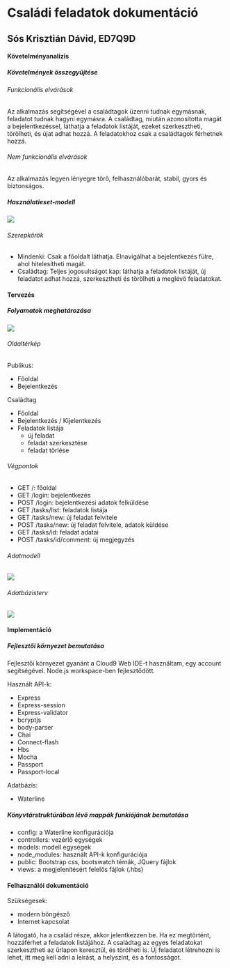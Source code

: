 # Családi feladatok dokumentáció
## Sós Krisztián Dávid, ED7Q9D

#### Követelményanalízis

##### Követelmények összegyűjtése

###### Funkcionális elvárások

Az alkalmazás segítségével a családtagok üzenni tudnak egymásnak, feladatot tudnak hagyni egymásra. A családtag, miután azonosította magát a bejelentkezéssel, láthatja a feladatok listáját, ezeket szerkesztheti, törölheti, és újat adhat hozzá. A feladatokhoz csak a családtagok férhetnek hozzá.

###### Nem funkcionális elvárások

Az alkalmazás legyen lényegre törő, felhasználóbarát, stabil, gyors és biztonságos.

##### Használatieset-modell

![](http://kepfeltoltes.hu/151111/10132739171_www.kepfeltoltes.hu_.png)

###### Szerepkörök

- Mindenki: Csak a főoldalt láthatja. Elnavigálhat a bejelentkezés fülre, ahol hitelesítheti magát.
- Családtag: Teljes jogosultságot kap: láthatja a feladatok listáját, új feladatot adhat hozzá, szerkesztheti és törölheti a meglévő feladatokat.

#### Tervezés

##### Folyamatok meghatározása

![](http://kepfeltoltes.hu/151111/2678167612_www.kepfeltoltes.hu_.png)

###### Oldaltérkép

Publikus:

- Főoldal
- Bejelentkezés

Családtag

- Főoldal
- Bejelentkezés / Kijelentkezés
- Feladatok listája
    + új feladat
    + feladat szerkesztése
    + feladat törlése

###### Végpontok

- GET /: főoldal
- GET /login: bejelentkezés
- POST /login: bejelentkezési adatok felküldése
- GET /tasks/list: feladatok listája
- GET /tasks/new: új feladat felvitele
- POST /tasks/new: új feladat felvitele, adatok küldése
- GET /tasks/id: feladat adatai
- POST /tasks/id/comment: új megjegyzés

###### Adatmodell

![](http://kepfeltoltes.hu/151111/13235185743_www.kepfeltoltes.hu_.png)

###### Adatbázisterv

![](http://kepfeltoltes.hu/151111/11313560784_www.kepfeltoltes.hu_.png)

#### Implementáció

##### Fejlesztői környezet bemutatása

Fejlesztői környezet gyanánt a Cloud9 Web IDE-t használtam, egy account segítségével. Node.js workspace-ben fejlesztődött.

Használt API-k:
- Express
- Express-session
- Express-validator
- bcryptjs
- body-parser
- Chai
- Connect-flash
- Hbs
- Mocha
- Passport
- Passport-local

Adatbázis:
- Waterline

##### Könyvtárstruktúrában lévő mappák funkiójának bemutatása

- config: a Waterline konfigurációja
- controllers: vezérlő egységek
- models: modell egységek
- node_modules: használt API-k konfigurációja
- public: Bootstrap css, bootswatch témák, JQuery fájlok
- views: a megjelenítésért felelős fájlok (.hbs)

#### Felhasználói dokumentáció

Szükségesek:

- modern böngésző
- Internet kapcsolat

A látogató, ha a család része, akkor jelentkezzen be. Ha ez megtörtént, hozzáférhet a feladatok listájához. A családtag az egyes feladatokat szerkesztheti az űrlapon keresztül, és törölheti is. Új feladatot létrehozni is lehet, itt meg kell adni a leírást, a helyszínt, és a fontosságot.
